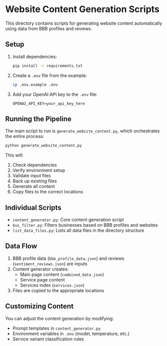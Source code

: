 # Website Content Generation Scripts

This directory contains scripts for generating website content automatically using data from BBB profiles and reviews.

## Setup

1. Install dependencies:
   ```bash
   pip install -r requirements.txt
   ```

2. Create a `.env` file from the example:
   ```bash
   cp .env.example .env
   ```

3. Add your OpenAI API key to the `.env` file:
   ```
   OPENAI_API_KEY=your_api_key_here
   ```

## Running the Pipeline

The main script to run is `generate_website_content.py`, which orchestrates the entire process:

```bash
python generate_website_content.py
```

This will:
1. Check dependencies
2. Verify environment setup
3. Validate input files
4. Back up existing files
5. Generate all content
6. Copy files to the correct locations

## Individual Scripts

- `content_generator.py`: Core content generation script
- `bus_filter.py`: Filters businesses based on BBB profiles and websites
- `list_data_files.py`: Lists all data files in the directory structure

## Data Flow

1. BBB profile data (`bbb_profile_data.json`) and reviews (`sentiment_reviews.json`) are inputs
2. Content generator creates:
   - Main page content (`combined_data.json`)
   - Service page content
   - Services index (`services.json`)
3. Files are copied to the appropriate locations

## Customizing Content

You can adjust the content generation by modifying:
- Prompt templates in `content_generator.py`
- Environment variables in `.env` (model, temperature, etc.)
- Service variant classification rules 